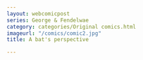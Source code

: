 ```yaml
---
layout: webcomicpost
series: George & Fendelwae
category: categories/Original comics.html
imageurl: "/comics/comic2.jpg"
title: A bat's perspective

---
```

